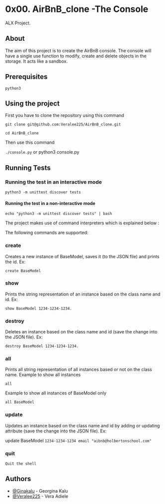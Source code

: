 # 0x00. AirBnB_clone -The Console

ALX Project.

## About

The aim of this project is to create the AirBnB console.
The console will have a single use function to modify, create and delete objects in the storage. It acts like a sandbox.

## Prerequisites

`python3`

## Using the project

First you have to clone the repository using this command

`git clone git@github.com:Veralee225/AirBnB_clone.git`

`cd AirBnB_clone`

Then use this command

`./console.py`
or
python3 console.py

## Running Tests

### Running the test in an interactive mode

`python3 -m unittest discover tests`

#### Running the test in a non-interactive mode

`echo "python3 -m unittest discover tests" | bash`

The project makes use of command interpreters which is explained below :

The following commands are supported:

### create

Creates a new instance of BaseModel, saves it (to the JSON file) and prints the id.
  Ex:

`create BaseModel`

### show

Prints the string representation of an instance based on the class name and id.
Ex:

`show BaseModel 1234-1234-1234.`

### destroy

Deletes an instance based on the class name and id (save the change into the JSON file).
  Ex:

`destroy BaseModel 1234-1234-1234.`

### all

Prints all string representation of all instances based or not on the class name.
Example to show all instances

`all`

Example to show all instances of BaseModel only

`all BaseModel`

### update

Updates an instance based on the class name and id by adding or updating attribute (save the change into the JSON file).
Ex:

update BaseModel `1234-1234-1234 email "aibnb@holbertonschool.com"`
  
### quit

`Quit the shell`

## Authors

- [@Ginakalu](https://github.com/Ginakalu) - Georgina Kalu
- [@Veralee225](https://github.com/Veralee225) - Vera Adiele
